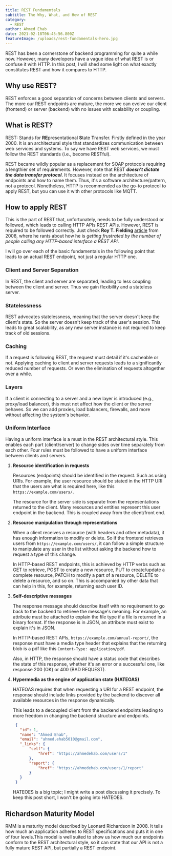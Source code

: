 ```yaml
---
title: REST Fundamentals 
subtitle: The Why, What, and How of REST
category:
  - REST
author: Ahmed Ehab
date: 2021-02-18T06:45:56.800Z
featureImage: /uploads/rest-fundamentals-hero.jpg
---
```

REST has been a cornerstone of backend programming for quite a while now. However, many developers have a vague idea of what REST is or confuse it with HTTP. In this post, I will shed some light on what exactly constitutes REST and how it compares to HTTP.

## Why use REST?

REST enforces a good separation of concerns between clients and servers. The more our REST endpoints are mature, the more we can evolve our client (frontend) or server (backend) with no issues with scalability or coupling.

## What is REST?

REST: Stands for **RE**presentational **S**tate **T**ransfer. Firstly defined in the year 2000. It is an architectural style that standardizes communication between web services and systems. To say we have REST web services, we must follow the REST standards (i.e., become RESTful).

REST became wildly popular as a replacement for SOAP protocols requiring a lengthier set of requirements. However, note that REST ***doesn't dictate the data transfer protocol***. It focuses instead on the architecture of endpoints and how to name them. Thus, it's a software architecture/pattern, not a protocol. Nonetheless, HTTP is recommended as the go-to protocol to apply REST, but you can use it with other protocols like MQTT.

## How to apply REST

This is the part of REST that, unfortunately, needs to be fully understood or followed, which leads to calling HTTP APIs REST APIs. However, REST is required to be followed correctly. Just check **Roy T. Fielding** [article](https://roy.gbiv.com/untangled/2008/rest-apis-must-be-hypertext-driven) from 2008, where he rants about how he is *getting frustrated by the number of people calling any HTTP-based interface a REST API*.

I will go over each of the basic fundamentals in the following point that leads to an actual REST endpoint, not just a regular HTTP one.

### Client and Server Separation

In REST, the client and server are separated, leading to less coupling between the client and server. Thus we gain flexibility and a stateless server.

### Statelessness

REST advocates statelessness, meaning that the server doesn't keep the client's state. So the server doesn't keep track of the user's session. This leads to great scalability, as any new server instance is not required to keep track of old sessions.

### Caching

If a request is following REST, the request must detail if it's cacheable or not. Applying caching to client and server requests leads to a significantly reduced number of requests. Or even the elimination of requests altogether over a while.

### Layers

If a client is connecting to a server and a new layer is introduced (e.g., proxy/load balancer), this must not affect how the client or the server behaves. So we can add proxies, load balancers, firewalls, and more without affecting the system's behavior.

### Uniform Interface

Having a uniform interface is a must in the REST architectural style. This enables each part (client/server) to change sides over time separately from each other. Four rules must be followed to have a uniform interface between clients and servers.

1. **Resource identification in requests**

    Resources (endpoints) should be identified in the request. Such as using URIs. For example, the user resource should be stated in the HTTP URI that the users are what is required here, like this  `https://example.com/users/`.

    The resource for the server side is separate from the representations returned to the client. Many resources and entities represent this user endpoint in the backend. This is coupled away from the client/front end.

2. **Resource manipulation through representations**

    When a client receives a resource (with headers and other metadata), it has enough information to modify or delete. So if the frontend retrieves users from `https://example.com/users/`, it can follow a simple structure to manipulate any user in the list without asking the backend how to request a type of this change.

    In HTTP-based REST endpoints, this is achieved by HTTP verbs such as GET to retrieve, POST to create a new resource, PUT to create/update a complete resource, PATCH to modify a part of a resource, DELETE to delete a resource, and so on. This is accompanied by other data that can help in this, for example, returning each user ID.

3. **Self-descriptive messages**

    The response message should describe itself with no requirement to go back to the backend to retrieve the message's meaning. For example, an attribute must be attached to explain the file type if a file is returned in a binary format. If the response is in JSON, an attribute must exist to explain it's in JSON.

    In HTTP-based REST APIs, `https://example.com/annual-report/`, the response must have a media type header that explains that the returning blob is a pdf like this `Content-Type: application/pdf`.

    Also, in HTTP, the response should have a status code that describes the state of this response, whether it's an error or a successful one, like response 200 (OK) or 400 (BAD REQUEST).

4. **Hypermedia as the engine of application state (HATEOAS)**

   HATEOAS requires that when requesting a URI for a REST endpoint, the response should include links provided by the backend to discover all available resources in the response dynamically.

   This leads to a decoupled client from the backend endpoints leading to more freedom in changing the backend structure and endpoints.

   ```json
    {
      "id": 1,
      "name": "Ahmed Ehab",
      "email": "ahmed.ehab5010@gmail.com",
      "_links": {
          "self": {
              "href": "https://ahmedehab.com/users/1"
          },
          "report": {
              "href": "https://ahmedehab.com/users/1/report"
          }
      }
    }
   ```

   HATEOES is a big topic; I might write a post discussing it precisely. To keep this post short, I won't be going into HATEOES.

## Richardson Maturity Model

RMM is a maturity model described by Leonard Richardson in 2008. It tells how much an application adheres to REST specifications and puts it in one of four levels.This model is well suited to show us how much our endpoints conform to the REST architectural style, so it can state that our API is not a fully mature REST API, but partially a REST endpoint.
